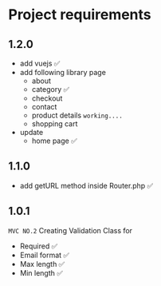 # Project requirements

## 1.2.0

- add vuejs ✅
- add following library page
  - about
  - category ✅
  - checkout
  - contact
  - product details `working....`
  - shopping cart
- update
  - home page ✅

## 1.1.0

- add getURL method inside Router.php ✅

## 1.0.1

`MVC NO.2`
Creating Validation Class for

- Required ✅
- Email format ✅
- Max length ✅
- Min length ✅
